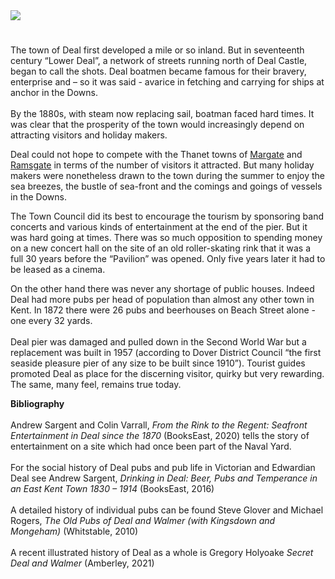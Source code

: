 <html><head></head><body><a href="https://juncture-digital.org"><img src="https://juncture-digital.org/images/ve-button.png"/></a>
<param author="Andrew Sargent" banner="https://stor.artstor.org/stor/9a5975c8-3fc2-4974-b85a-3c666bcb5ad4" layout="vtl" title="Deal by the sea" ve-config=""/>

#

The town of Deal first developed a mile or so inland. But in seventeenth century “Lower Deal”, a network of streets running north of Deal Castle, began to call the shots. Deal boatmen became famous for their bravery, enterprise and – so it was said - avarice in fetching and carrying for ships at anchor in the Downs.  
<br/>
By the 1880s, with steam now replacing sail, boatman faced hard times. It was clear that the prosperity of the town would increasingly depend on attracting visitors and holiday makers.
<param manifest="https://iiif.juncture-digital.org/wc:The_Promenade%2C_Deal%2C_England-LCCN2002696655.jpg/manifest.json" ve-image-v2/>
<param attribution="By kind permission of Andrew Sargent" label="The Deal Band Stand" url="https://stor.artstor.org/stor/f958882b-3914-448a-a35c-fca8e966a0fd" ve-image=""/>

Deal could not hope to compete with the Thanet towns of [Margate](/19c/19c-margate) and [Ramsgate](/19c/19c-ramsgate) in terms of the number of visitors it attracted. But many holiday makers were nonetheless drawn to the town during the summer to enjoy the sea breezes, the bustle of sea-front and the comings and goings of vessels in the Downs.
<param manifest="https://iiif.juncture-digital.org/wc:Deal_Pier_%283738276711%29.jpg/manifest.json" ve-image-v2/>

The Town Council did its best to encourage the tourism by sponsoring band concerts and various kinds of entertainment at the end of the pier. But it was hard going at times. There was so much opposition to spending money on a new concert hall on the site of an old roller-skating rink that it was a full 30 years before the “Pavilion” was opened. Only five years later it had to be leased as a cinema.
<param attribution="By kind permission of Andrew Sargent" label="Tourist Guides" url="https://stor.artstor.org/stor/864eb83b-2fc9-44e6-9668-a3a4ec717619" ve-image=""/>

On the other hand there was never any shortage of public houses. Indeed Deal had more pubs per head of population than almost any other town in Kent. In 1872 there were 26 pubs and beerhouses on Beach Street alone - one every 32 yards.
<br/><br/>
Deal pier was damaged and pulled down in the Second World War but a replacement was built in 1957 (according to Dover District Council “the first seaside pleasure pier of any size to be built since 1910”). Tourist guides promoted Deal as place for the discerning visitor, quirky but very rewarding.
<br/>
The same, many feel, remains true today.
<param manifest="https://iiif.juncture-digital.org/wc:Pier-of-Deal-03.jpg/manifest.json" ve-image-v2/>

**Bibliography**
<br/><br/>
Andrew Sargent and Colin Varrall, _From the Rink to the Regent: Seafront Entertainment in Deal since the 1870_ (BooksEast, 2020)
tells the story of entertainment on a site which had once been part of the Naval Yard.    
<br/>
For the social history of Deal pubs and pub life in Victorian and Edwardian Deal see Andrew Sargent, _Drinking in Deal: Beer, Pubs and Temperance in an East Kent Town 1830 – 1914_ (BooksEast, 2016)     
<br/>
A detailed history of individual pubs can be found Steve Glover and Michael Rogers, _The Old Pubs of Deal and Walmer (with Kingsdown and Mongeham)_ (Whitstable, 2010)  
<br/>
A recent illustrated history of Deal as a whole is Gregory Holyoake _Secret Deal and Walmer_ (Amberley, 2021)    
<param manifest="https://iiif.juncture-digital.org/wc:Deal_Beach_bw_%284945195955%29.jpg/manifest.json" ve-image-v2/>
 
</body></html>